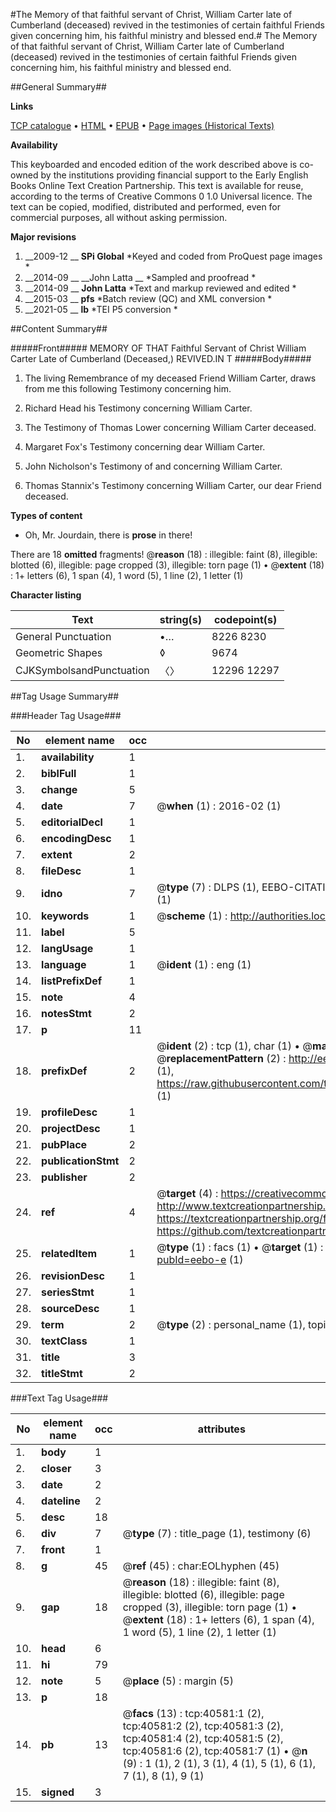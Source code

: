 #The Memory of that faithful servant of Christ, William Carter late of Cumberland (deceased) revived in the testimonies of certain faithful Friends given concerning him, his faithful ministry and blessed end.#
The Memory of that faithful servant of Christ, William Carter late of Cumberland (deceased) revived in the testimonies of certain faithful Friends given concerning him, his faithful ministry and blessed end.

##General Summary##

**Links**

[TCP catalogue](http://www.ota.ox.ac.uk/tcp/)  • 
[HTML](http://tei.it.ox.ac.uk/tcp/Texts-HTML/free/A50/A50607.html)  • 
[EPUB](http://tei.it.ox.ac.uk/tcp/Texts-EPUB/free/A50/A50607.epub) • 
[Page images (Historical Texts)](https://historicaltexts.jisc.ac.uk/eebo-7940573e)

**Availability**

This keyboarded and encoded edition of the work described above is co-owned by the
    institutions providing financial support to the Early English Books Online Text Creation
    Partnership. This text is available for reuse, according to the terms of  Creative Commons 0 1.0 Universal
    licence. The text can be copied, modified, distributed and performed, even for commercial
    purposes, all without asking permission.

**Major revisions**

1. __2009-12 __ __SPi Global__ *Keyed and coded from ProQuest page images *
1. __2014-09 __ __John Latta __ *Sampled and proofread *
1. __2014-09 __ __John Latta__ *Text and markup reviewed and edited *
1. __2015-03 __ __pfs__ *Batch review (QC) and XML conversion *
1. __2021-05 __ __lb__ *TEI P5 conversion *

##Content Summary##

#####Front#####
MEMORY OF THAT Faithful Servant of Christ William Carter Late of Cumberland (Deceased,) REVIVED.IN T
#####Body#####

1. The living Remembrance of my deceased Friend William Carter, draws from me this following Testimony concerning him.

1. Richard Head his Testimony concerning William Carter.

1. The Testimony of Thomas Lower concerning William Carter deceased.

1. Margaret Fox's Testimony concerning dear William Carter.

1. John Nicholson's Testimony of and concerning William Carter.

1. Thomas Stannix's Testimony concerning William Carter, our dear Friend deceased.

**Types of content**

  * Oh, Mr. Jourdain, there is **prose** in there!

There are 18 **omitted** fragments! 
 @__reason__ (18) : illegible: faint (8), illegible: blotted (6), illegible: page cropped (3), illegible: torn page (1)  •  @__extent__ (18) : 1+ letters (6), 1 span (4), 1 word (5), 1 line (2), 1 letter (1)

**Character listing**


|Text|string(s)|codepoint(s)|
|---|---|---|
|General Punctuation|•…|8226 8230|
|Geometric Shapes|◊|9674|
|CJKSymbolsandPunctuation|〈〉|12296 12297|

##Tag Usage Summary##

###Header Tag Usage###

|No|element name|occ|attributes|
|---|---|---|---|
|1.|__availability__|1||
|2.|__biblFull__|1||
|3.|__change__|5||
|4.|__date__|7| @__when__ (1) : 2016-02 (1)|
|5.|__editorialDecl__|1||
|6.|__encodingDesc__|1||
|7.|__extent__|2||
|8.|__fileDesc__|1||
|9.|__idno__|7| @__type__ (7) : DLPS (1), EEBO-CITATION (1), VID (1), EEBO-PROQUEST (1), STC (2), OCLC (1)|
|10.|__keywords__|1| @__scheme__ (1) : http://authorities.loc.gov/ (1)|
|11.|__label__|5||
|12.|__langUsage__|1||
|13.|__language__|1| @__ident__ (1) : eng (1)|
|14.|__listPrefixDef__|1||
|15.|__note__|4||
|16.|__notesStmt__|2||
|17.|__p__|11||
|18.|__prefixDef__|2| @__ident__ (2) : tcp (1), char (1)  •  @__matchPattern__ (2) : ([0-9\-]+):([0-9IVX]+) (1), (.+) (1)  •  @__replacementPattern__ (2) : http://eebo.chadwyck.com/downloadtiff?vid=$1&page=$2 (1), https://raw.githubusercontent.com/textcreationpartnership/Texts/master/tcpchars.xml#$1 (1)|
|19.|__profileDesc__|1||
|20.|__projectDesc__|1||
|21.|__pubPlace__|2||
|22.|__publicationStmt__|2||
|23.|__publisher__|2||
|24.|__ref__|4| @__target__ (4) : https://creativecommons.org/publicdomain/zero/1.0/ (1), http://www.textcreationpartnership.org/docs/. (1), https://textcreationpartnership.org/faq/#faq05 (1), https://github.com/textcreationpartnership (1)|
|25.|__relatedItem__|1| @__type__ (1) : facs (1)  •  @__target__ (1) : https://data.historicaltexts.jisc.ac.uk/view?pubId=eebo-e (1)|
|26.|__revisionDesc__|1||
|27.|__seriesStmt__|1||
|28.|__sourceDesc__|1||
|29.|__term__|2| @__type__ (2) : personal_name (1), topical_term (1)|
|30.|__textClass__|1||
|31.|__title__|3||
|32.|__titleStmt__|2||


###Text Tag Usage###

|No|element name|occ|attributes|
|---|---|---|---|
|1.|__body__|1||
|2.|__closer__|3||
|3.|__date__|2||
|4.|__dateline__|2||
|5.|__desc__|18||
|6.|__div__|7| @__type__ (7) : title_page (1), testimony (6)|
|7.|__front__|1||
|8.|__g__|45| @__ref__ (45) : char:EOLhyphen (45)|
|9.|__gap__|18| @__reason__ (18) : illegible: faint (8), illegible: blotted (6), illegible: page cropped (3), illegible: torn page (1)  •  @__extent__ (18) : 1+ letters (6), 1 span (4), 1 word (5), 1 line (2), 1 letter (1)|
|10.|__head__|6||
|11.|__hi__|79||
|12.|__note__|5| @__place__ (5) : margin (5)|
|13.|__p__|18||
|14.|__pb__|13| @__facs__ (13) : tcp:40581:1 (2), tcp:40581:2 (2), tcp:40581:3 (2), tcp:40581:4 (2), tcp:40581:5 (2), tcp:40581:6 (2), tcp:40581:7 (1)  •  @__n__ (9) : 1 (1), 2 (1), 3 (1), 4 (1), 5 (1), 6 (1), 7 (1), 8 (1), 9 (1)|
|15.|__signed__|3||
